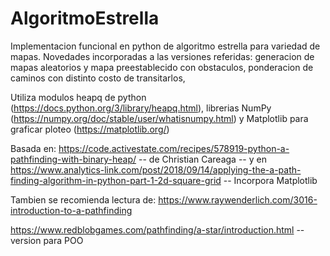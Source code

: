 # AlgoritmoEstrella
Implementacion funcional en python de algoritmo estrella para variedad de mapas. Novedades incorporadas a las versiones referidas: generacion de mapas aleatorios y mapa preestablecido con obstaculos, ponderacion de caminos con distinto costo de transitarlos, 

Utiliza modulos heapq de python (https://docs.python.org/3/library/heapq.html), librerias NumPy (https://numpy.org/doc/stable/user/whatisnumpy.html) y Matplotlib para graficar ploteo (https://matplotlib.org/)


Basada en: 
https://code.activestate.com/recipes/578919-python-a-pathfinding-with-binary-heap/ -- de Christian Careaga -- y en https://www.analytics-link.com/post/2018/09/14/applying-the-a-path-finding-algorithm-in-python-part-1-2d-square-grid -- Incorpora Matplotlib

Tambien se recomienda lectura de:
https://www.raywenderlich.com/3016-introduction-to-a-pathfinding

https://www.redblobgames.com/pathfinding/a-star/introduction.html -- version para POO
